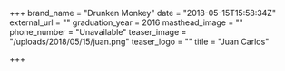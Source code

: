 +++
brand_name = "Drunken Monkey"
date = "2018-05-15T15:58:34Z"
external_url = ""
graduation_year = 2016
masthead_image = ""
phone_number = "Unavailable"
teaser_image = "/uploads/2018/05/15/juan.png"
teaser_logo = ""
title = "Juan Carlos"

+++
